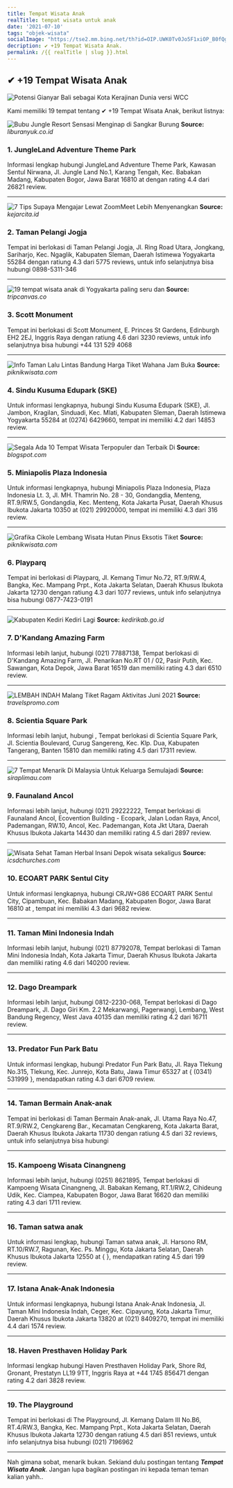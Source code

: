 ```yaml
---
title: Tempat Wisata Anak
realTitle: tempat wisata untuk anak
date: '2021-07-10'
tags: "objek-wisata"
socialImage: "https://tse2.mm.bing.net/th?id=OIP.UWK0Tv0Jo5F1xiOP_B0fQgHaJH&amp;pid=15.1"
decription: ✔ +19 Tempat Wisata Anak.
permalink: /{{ realTitle | slug }}.html
---
```


## ✔ +19 Tempat Wisata Anak

![Potensi Gianyar Bali sebagai Kota Kerajinan Dunia versi WCC](https://phinemo.com/wp-content/uploads/2018/10/gianyar-bali.jpg)



Kami memiliki 19 tempat tentang ✔ +19 Tempat Wisata Anak, berikut listnya:



![Bubu Jungle Resort Sensasi Menginap di Sangkar Burung ](https://tse1.mm.bing.net/th?id=OIP.6lU6ZzqNk3X5KYwHFJBR5gHaEd&amp;pid=15.1)
**Source:** _liburanyuk.co.id_


### 1. JungleLand Adventure Theme Park



Informasi lengkap hubungi JungleLand Adventure Theme Park, Kawasan Sentul Nirwana, Jl. Jungle Land No.1, Karang Tengah, Kec. Babakan Madang, Kabupaten Bogor, Jawa Barat 16810 at  dengan rating 4.4 dari 26821 review.

---


![7 Tips Supaya Mengajar Lewat ZoomMeet Lebih Menyenangkan](https://tse3.mm.bing.net/th?id=OIP.wd6byEQgkgWIPYt0MHB4gQHaE8&amp;pid=15.1)
**Source:** _kejarcita.id_


### 2. Taman Pelangi Jogja



Tempat ini berlokasi di Taman Pelangi Jogja, Jl. Ring Road Utara, Jongkang, Sariharjo, Kec. Ngaglik, Kabupaten Sleman, Daerah Istimewa Yogyakarta 55284 dengan ratiung 4.3 dari 5775 reviews, untuk info selanjutnya bisa hubungi 0898-5311-346

---


![19 tempat wisata anak di Yogyakarta paling seru dan ](https://tse3.mm.bing.net/th?id=OIP.ON_ZER6pnILvvZBLoPeBwgHaD4&amp;pid=15.1)
**Source:** _tripcanvas.co_


### 3. Scott Monument



Tempat ini berlokasi di Scott Monument, E. Princes St Gardens, Edinburgh EH2 2EJ, Inggris Raya dengan ratiung 4.6 dari 3230 reviews, untuk info selanjutnya bisa hubungi +44 131 529 4068

---


![Info Taman Lalu Lintas Bandung Harga Tiket Wahana Jam Buka](https://tse1.mm.bing.net/th?id=OIP.tPq45lUgoA12tOsw-G23jQHaD2&amp;pid=15.1)
**Source:** _piknikwisata.com_


### 4. Sindu Kusuma Edupark (SKE)



Untuk informasi lengkapnya, hubungi Sindu Kusuma Edupark (SKE), Jl. Jambon, Kragilan, Sinduadi, Kec. Mlati, Kabupaten Sleman, Daerah Istimewa Yogyakarta 55284 at (0274) 6429660, tempat ini memiliki 4.2 dari 14853 review.

---


![Segala Ada 10 Tempat Wisata Terpopuler dan Terbaik Di ](https://tse1.mm.bing.net/th?id=OIP.lQ920z3zxw7gHgEhE8D3nwHaEb&amp;pid=15.1)
**Source:** _blogspot.com_


### 5. Miniapolis Plaza Indonesia



Untuk informasi lengkapnya, hubungi Miniapolis Plaza Indonesia, Plaza Indonesia Lt. 3, Jl. MH. Thamrin No. 28 - 30, Gondangdia, Menteng, RT.9/RW.5, Gondangdia, Kec. Menteng, Kota Jakarta Pusat, Daerah Khusus Ibukota Jakarta 10350 at (021) 29920000, tempat ini memiliki 4.3 dari 316 review.

---


![Grafika Cikole Lembang Wisata Hutan Pinus Eksotis Tiket](https://tse3.mm.bing.net/th?id=OIP.t2EsPM8OTYv3O4JNVmxf4QHaEc&amp;pid=15.1)
**Source:** _piknikwisata.com_


### 6. Playparq



Tempat ini berlokasi di Playparq, Jl. Kemang Timur No.72, RT.9/RW.4, Bangka, Kec. Mampang Prpt., Kota Jakarta Selatan, Daerah Khusus Ibukota Jakarta 12730 dengan ratiung 4.3 dari 1077 reviews, untuk info selanjutnya bisa hubungi 0877-7423-0191

---


![Kabupaten Kediri  Kediri Lagi](https://tse1.mm.bing.net/th?id=OIP.Jew3DjEPdbO9Jjv2XFXkqgHaE8&amp;pid=15.1)
**Source:** _kedirikab.go.id_


### 7. D&#039;Kandang Amazing Farm



Informasi lebih lanjut, hubungi (021) 77887138, Tempat berlokasi di D&#039;Kandang Amazing Farm, Jl. Penarikan No.RT 01 / 02, Pasir Putih, Kec. Sawangan, Kota Depok, Jawa Barat 16519 dan memiliki rating 4.3 dari 6510 review.

---


![LEMBAH INDAH Malang Tiket  Ragam Aktivitas Juni 2021 ](https://tse1.mm.bing.net/th?id=OIP.3AUBB2N1L9WcRgHlf7RPuQHaFj&amp;pid=15.1)
**Source:** _travelspromo.com_


### 8. Scientia Square Park



Informasi lebih lanjut, hubungi , Tempat berlokasi di Scientia Square Park, Jl. Scientia Boulevard, Curug Sangereng, Kec. Klp. Dua, Kabupaten Tangerang, Banten 15810 dan memiliki rating 4.5 dari 17311 review.

---


![7 Tempat Menarik Di Malaysia Untuk Keluarga Semulajadi](https://tse2.mm.bing.net/th?id=OIP.9uxt2x0Q01jxQYPfy3eiPgHaD9&amp;pid=15.1)
**Source:** _siraplimau.com_


### 9. Faunaland Ancol



Informasi lebih lanjut, hubungi (021) 29222222, Tempat berlokasi di Faunaland Ancol, Ecovention Building - Ecopark, Jalan Lodan Raya, Ancol, Pademangan, RW.10, Ancol, Kec. Pademangan, Kota Jkt Utara, Daerah Khusus Ibukota Jakarta 14430 dan memiliki rating 4.5 dari 2897 review.

---


![Wisata Sehat Taman Herbal Insani Depok  wisata sekaligus ](https://tse4.mm.bing.net/th?id=OIP.Q7PkFYT1OdzrofXOtkLGIwHaE6&amp;pid=15.1)
**Source:** _icsdchurches.com_


### 10. ECOART PARK Sentul City



Untuk informasi lengkapnya, hubungi CRJW+G86 ECOART PARK Sentul City, Cipambuan, Kec. Babakan Madang, Kabupaten Bogor, Jawa Barat 16810 at , tempat ini memiliki 4.3 dari 9682 review.

---


### 11. Taman Mini Indonesia Indah



Informasi lebih lanjut, hubungi (021) 87792078, Tempat berlokasi di Taman Mini Indonesia Indah, Kota Jakarta Timur, Daerah Khusus Ibukota Jakarta dan memiliki rating 4.6 dari 140200 review.

---


### 12. Dago Dreampark



Informasi lebih lanjut, hubungi 0812-2230-068, Tempat berlokasi di Dago Dreampark, Jl. Dago Giri Km. 2.2 Mekarwangi, Pagerwangi, Lembang, West Bandung Regency, West Java 40135 dan memiliki rating 4.2 dari 16711 review.

---


### 13. Predator Fun Park Batu



Untuk informasi lengkap, hubungi Predator Fun Park Batu, Jl. Raya Tlekung No.315, Tlekung, Kec. Junrejo, Kota Batu, Jawa Timur 65327 at { (0341) 531999 }, mendapatkan rating 4.3 dari 6709 review.

---


### 14. Taman Bermain Anak-anak



Tempat ini berlokasi di Taman Bermain Anak-anak, Jl. Utama Raya No.47, RT.9/RW.2, Cengkareng Bar., Kecamatan Cengkareng, Kota Jakarta Barat, Daerah Khusus Ibukota Jakarta 11730 dengan ratiung 4.5 dari 32 reviews, untuk info selanjutnya bisa hubungi 

---


### 15. Kampoeng Wisata Cinangneng



Informasi lebih lanjut, hubungi (0251) 8621895, Tempat berlokasi di Kampoeng Wisata Cinangneng, Jl. Babakan Kemang, RT.1/RW.2, Cihideung Udik, Kec. Ciampea, Kabupaten Bogor, Jawa Barat 16620 dan memiliki rating 4.3 dari 1711 review.

---


### 16. Taman satwa anak



Untuk informasi lengkap, hubungi Taman satwa anak, Jl. Harsono RM, RT.10/RW.7, Ragunan, Kec. Ps. Minggu, Kota Jakarta Selatan, Daerah Khusus Ibukota Jakarta 12550 at {  }, mendapatkan rating 4.5 dari 199 review.

---


### 17. Istana Anak-Anak Indonesia



Untuk informasi lengkapnya, hubungi Istana Anak-Anak Indonesia, Jl. Taman Mini Indonesia Indah, Ceger, Kec. Cipayung, Kota Jakarta Timur, Daerah Khusus Ibukota Jakarta 13820 at (021) 8409270, tempat ini memiliki 4.4 dari 1574 review.

---


### 18. Haven Presthaven Holiday Park



Informasi lengkap hubungi Haven Presthaven Holiday Park, Shore Rd, Gronant, Prestatyn LL19 9TT, Inggris Raya at +44 1745 856471 dengan rating 4.2 dari 3828 review.

---


### 19. The Playground



Tempat ini berlokasi di The Playground, Jl. Kemang Dalam III No.B6, RT.4/RW.3, Bangka, Kec. Mampang Prpt., Kota Jakarta Selatan, Daerah Khusus Ibukota Jakarta 12730 dengan ratiung 4.5 dari 851 reviews, untuk info selanjutnya bisa hubungi (021) 7196962

---









Nah gimana sobat, menarik bukan. Sekiand dulu postingan tentang ***Tempat Wisata Anak***. Jangan lupa bagikan postingan ini kepada teman teman kalian yahh..
